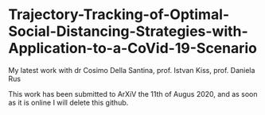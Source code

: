 # Trajectory-Tracking-of-Optimal-Social-Distancing-Strategies-with-Application-to-a-CoVid-19-Scenario
My latest work with dr Cosimo Della Santina, prof. Istvan Kiss, prof. Daniela Rus

This work has been submitted to ArXiV the 11th of Augus 2020, and as soon as it is online I will delete this github.

